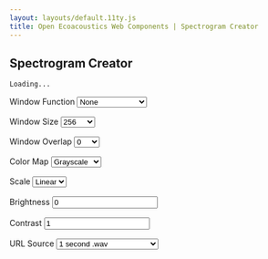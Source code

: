 ```yaml
---
layout: layouts/default.11ty.js
title: Open Ecoacoustics Web Components | Spectrogram Creator
---
```


<script src="/deps/prism-core.min.js"></script>
<script src="/deps/prism-markup.min.js"></script>
<script src="/deps/prism-autoloader.min.js"></script>

## Spectrogram Creator

```html
Loading...
```

<div class="container">
  <div class="row">
    <div id="spectrogram-output" class="col">
      <oe-axes>
        <oe-indicator>
          <oe-spectrogram
            id="playing-spectrogram"
            src="/public/example.flac"
            color-map="audacity"
            window-function="hann"
            window-size="512"
            window-overlap="0"
          ></oe-spectrogram>
        </oe-indicator>
      </oe-axes>
      <oe-media-controls for="playing-spectrogram"></oe-media-controls>
    </div>
    <div class="col">
      <label>
        Window Function
        <select
          id="window-function-input"
          class="form-select"
          onchange="updateAttribute('window-function', event.target.value)"
        >
          <option value="">None</option>
          <option value="hann">Hann</option>
          <option value="hamming">Hamming</option>
          <option value="cosine">Cosine</option>
          <option value="lanczos">Lanczos</option>
          <option value="gaussian">Gaussian</option>
          <option value="tukey">Tukey</option>
          <option value="blackman">Blackman</option>
          <option value="exact_blackman">Exact Blackman</option>
          <option value="kaiser">Kaiser</option>
          <option value="nutall">Nutall</option>
          <option value="blackman_harris">Blackman Harris</option>
          <option value="blackman_nuttall">Blackman Nuttall</option>
          <option value="flat_top">Flat Top</option>
        </select>
      </label>
      <label>
        Window Size
        <select
          id="window-size-input"
          class="form-select"
          onchange="updateWindowSize(event.target.value)"
        >
          <option value="256">256</option>
          <option value="512">512</option>
          <option value="1024">1024</option>
          <option value="2048">2048</option>
          <option value="4096">4096</option>
          <option value="8192">8192</option>
          <option value="16384">16384</option>
          <option value="32768">32768</option>
        </select>
      </label>
      <label>
        Window Overlap
        <select
          id="window-overlap-input"
          class="form-select"
          onchange="updateAttribute('window-overlap', event.target.value)"
        >
          <option value="0">0</option>
          <option value="128">128</option>
          <option value="256">256</option>
        </select>
      </label>
      <label>
        Color Map
        <select
          id="color-map-input"
          class="form-select"
          onchange="updateAttribute('color-map', event.target.value)"
        >
          <option value="grayscale">Grayscale</option>
          <option value="audacity">Audacity</option>
          <option value="raven">Raven</option>
          <option value="cubeHelix">Cube Helix</option>
          <option value="viridis">Viridis</option>
          <option value="turbo">Turbo</option>
          <option value="plasma">Plasma</option>
          <option value="inferno">Inferno</option>
          <option value="magma">Magma</option>
          <option value="gammaII">Gamma II</option>
          <option value="blue">Blue</option>
          <option value="green">Green</option>
          <option value="orange">Orange</option>
          <option value="purple">Purple</option>
          <option value="red">Red</option>
        </select>
      </label>
      <label>
        Scale
        <select
          id="mel-scale-input"
          class="form-select"
          onchange="booleanAttribute('mel-scale', event.target.value)"
        >
          <option value="false">Linear</option>
          <option value="true">Mel</option>
        </select>
      </label>
      <label>
        Brightness
        <input
          id="brightness-input"
          type="number"
          value="0"
          step="0.05"
          class="form-control"
          onchange="updateAttribute('brightness', Number(event.target.value))"
        />
      </label>
      <label>
        Contrast
        <input
          id="contrast-input"
          type="number"
          value="1"
          step="0.05"
          class="form-control"
          onchange="updateAttribute('contrast', Number(event.target.value))"
        />
      </label>
      <label>
        URL Source
        <select
          id="src-input"
          class="form-select"
          onchange="updateAttribute('src', event.target.value)"
        >
          <option value="/public/example_1s.wav">1 second .wav</option>
          <option value="/public/example.flac">5 second .flac</option>
          <option value="/public/example2.flac">5 second (alternative) .flac</option>
          <option value="/public/example_34s.flac">34 second .flac</option>
        </select>
      </label>
    </div>
  </div>
</div>

<script>
window.onload = () => {
  setup();
};

// components
const spectrogram = () => document.getElementById("playing-spectrogram");

// dropdowns
const windowSizeInput = () => document.getElementById("window-size-input");
const windowOverlapInput = () => document.getElementById("window-overlap-input");
const windowFunctionInput = () => document.getElementById("window-function-input");
const melScaleInput = () => document.getElementById("mel-scale-input");
const colorMapInput = () => document.getElementById("color-map-input");
const spectrogramSourceInput = () => document.getElementById("src-input");

// input boxes
const brightnessInput = () => document.getElementById("brightness-input");
const contrastInput = () => document.getElementById("contrast-input");

function setup() {
  spectrogram().addEventListener("loaded", () => updateCodeExample());
  spectrogram().addEventListener("options-change", (newOptions) => updateInputs(newOptions.detail));

  // WARNING: HACKY CODE / WORKAROUND AHEAD
  //
  // using the html "selected" attribute can sometimes be faulty
  // e.g. On FireFox if you reload the page (without hard-reload), the dropdown
  // elements will still have the same selected option before the page reload
  // but the onchange event will not fire
  // this can cause the spectrograms options to be different from the values
  // displayed in the select element dropdowns
  const defaultDemoSpectrogramOptions = {
    windowSize: 512,
    windowOverlap: 0,
    windowFunction: "hann",
    colorMap: "audacity",
    melScale: false,
    brightness: 0,
    contrast: 1,
  };

  updateInputs(defaultDemoSpectrogramOptions);

  updateSelectedDropdown(spectrogramSourceInput(), "/public/example.flac");
}

function updateInputs(options) {
  updateSelectedDropdown(windowOverlapInput(), options.windowOverlap);

  updateWindowSize(options.windowSize);
  updateSelectedDropdown(windowSizeInput(), options.windowSize);

  updateSelectedDropdown(windowFunctionInput(), options.windowFunction);
  updateSelectedDropdown(melScaleInput(), options.melScale);
  updateSelectedDropdown(colorMapInput(), options.colorMap);

  brightnessInput().value = options.brightness;
  contrastInput().value = options.contrast;
}

function updateCodeExample() {
  // update the code that can be copied
  const codeInputElement = document.getElementById("spectrogram-output");
  const codeOutputElement = document.getElementsByTagName("pre")[0];
  const code = codeInputElement.innerHTML.trim().replace(/^[\s]*/gm, "");

  const highlightedCode = Prism.highlight(code, Prism.languages.html);
  codeOutputElement.innerHTML = highlightedCode;
}

// window size has its own special event handler because it has a direct
// impact on what values are allowed for the window overlap
// because the window overlap MUST be less than or equal to half of the window
// size, we might need to adjust the window overlap
function updateWindowSize(windowSize) {
  const windowSizeValue = Number(windowSize);

  const maximumOverlapValue = windowSizeValue / 2;
  setMaximumWindowOverlap(maximumOverlapValue);

  updateAttribute("window-size", windowSize);
}

function setMaximumWindowOverlap(maximum) {
  const overlapInputInstance = windowOverlapInput();
  const currentOverlap = Number(overlapInputInstance.value);

  // set the innerHTML to an empty string to remove all the outdated options
  overlapInputInstance.innerHTML = "";
  
  const candidateOverlaps = [0, 128, 256, 512, 1024, 2048, 4096, 8192, 16384];
  const possibleOverlaps = candidateOverlaps.filter(
    (value) => value <= maximum,
  );

  // we aim to keep the currently selected overlap value, but if it is too large
  // for the new window overlap maximum, we set the new overlap to the maximum
  // possible value
  const newSelectedValue = Math.min(currentOverlap, maximum);

  for (const overlap of possibleOverlaps) {
    const optionChildElement = document.createElement("option");
    optionChildElement.value = overlap;
    optionChildElement.innerText = overlap;

    if (overlap == newSelectedValue) {
      optionChildElement.selected = true;
    }

    overlapInputInstance.appendChild(optionChildElement);
  }

  updateAttribute("window-overlap", newSelectedValue);
}

function updateAttribute(attribute, value) {
  spectrogram().setAttribute(attribute, value);
  updateCodeExample();
}

function booleanAttribute(attribute, show) {
  const shouldShow = show === "true";
  const spectrogram = spectrogram();

  if (shouldShow) {
    spectrogram.setAttribute(attribute, "");
  } else {
    spectrogram.removeAttribute(attribute);
  }
}

function updateSelectedDropdown(target, value) {
  const dropdownOptions = target.querySelectorAll("option");

  for (const element of dropdownOptions) {
    element.selected = element.value.toString() === value.toString();
  }
}
</script>

<style>
label {
  display: block;
  padding-bottom: 1rem;
}

oe-spectrogram {
  position: relative;

  /*
    aim for a width of 400px, but if we can't fit on the screen, clamp to the
    width of the screen
  */
  width: 400px;
  height: 400px;

  max-width: 100%;
  max-width: 100%;
}
</style>
